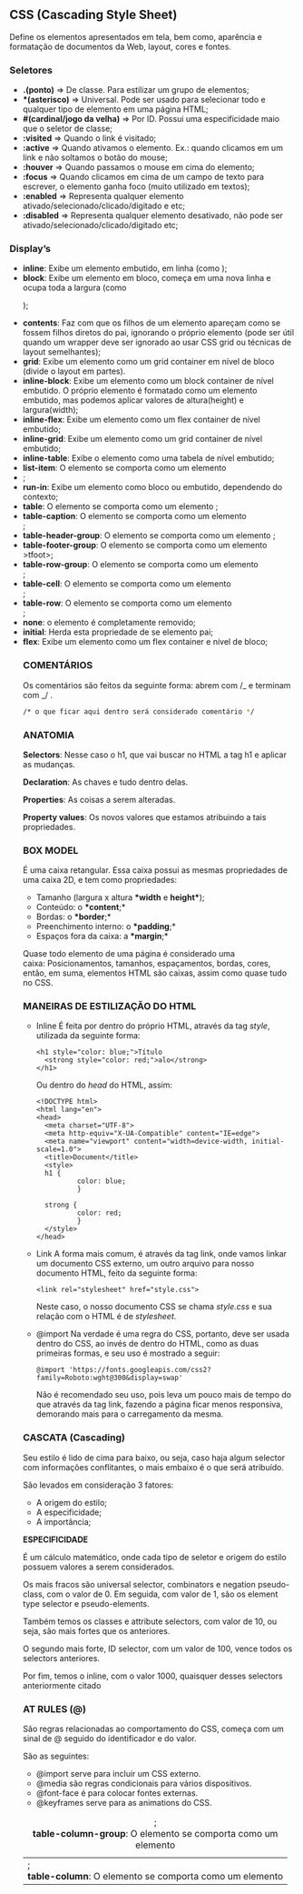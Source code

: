 ## CSS (Cascading Style Sheet)

Define os elementos apresentados em tela, bem como, aparência e formatação de documentos da Web, layout, cores e fontes.

### Seletores

- **.(ponto)** ⇒ De classe. Para estilizar um grupo de elementos;
- **\*(asterisco)** ⇒ Universal. Pode ser usado para selecionar todo e qualquer tipo de elemento em uma página HTML;
- **#(cardinal/jogo da velha)** ⇒ Por ID. Possui uma especificidade maio que o seletor de classe;
- **:visited** ⇒ Quando o link é visitado;
- **:active** ⇒ Quando ativamos o elemento. Ex.: quando clicamos em um link e não soltamos o botão do mouse;
- **:houver** ⇒ Quando passamos o mouse em cima do elemento;
- **:focus** ⇒ Quando clicamos em cima de um campo de texto para escrever, o elemento ganha foco (muito utilizado em textos);
- **:enabled** ⇒ Representa qualquer elemento ativado/selecionado/clicado/digitado e etc;
- **:disabled** ⇒ Representa qualquer elemento desativado, não pode ser ativado/selecionado/clicado/digitado etc;

### Display’s

- **inline**: Exibe um elemento embutido, em linha (como <span>);
- **block**: Exibe um elemento em bloco, começa em uma nova linha e ocupa toda a largura (como <p>);
- **contents**: Faz com que os filhos de um elemento apareçam como se fossem filhos diretos do pai, ignorando o próprio elemento (pode ser útil quando um wrapper deve ser ignorado ao usar CSS grid ou técnicas de layout semelhantes);
- **grid**: Exibe um elemento como um grid container em nível de bloco (divide o layout em partes).
- **inline-block**: Exibe um elemento como um block container de nível embutido. O próprio elemento é formatado como um elemento embutido, mas podemos aplicar valores de altura(height) e largura(width);
- **inline-flex**: Exibe um elemento como um flex container de nível embutido;
- **inline-grid**: Exibe um elemento como um grid container de nível embutido;
- **inline-table**: Exibe o elemento como uma tabela de nível embutido;
- **list-item**: O elemento se comporta como um elemento <li>;
- **run-in**: Exibe um elemento como bloco ou embutido, dependendo do contexto;
- **table**: O elemento se comporta como um elemento <table>;
- **table-caption**: O elemento se comporta como um elemento <caption>;
- **table-column-group**: O elemento se comporta como um elemento <colgroup>;
- **table-header-group**: O elemento se comporta como um elemento <theade>;
- **table-footer-group**: O elemento se comporta como um elemento >tfoot>;
- **table-row-group**: O elemento se comporta como um elemento <tbody>;
- **table-cell**: O elemento se comporta como um elemento <td>;
- **table-column**: O elemento se comporta como um elemento <col>;
- **table-row**: O elemento se comporta como um elemento <tr>;
- **none**: o elemento é completamente removido;
- **initial**: Herda esta propriedade de se elemento pai;
- **flex**: Exibe um elemento como um flex container e nível de bloco;

### COMENTÁRIOS

Os comentários são feitos da seguinte forma: abrem com /_ e terminam com _/ .

```bash
/* o que ficar aqui dentro será considerado comentário */
```

### ANATOMIA

**Selectors**: Nesse caso o h1, que vai buscar no HTML a tag h1 e aplicar as mudanças.

**Declaration**: As chaves e tudo dentro delas.

**Properties**: As coisas a serem alteradas.

**Property values**: Os novos valores que estamos atribuindo a tais propriedades.

### BOX MODEL

É uma caixa retangular. Essa caixa possui as mesmas propriedades de uma caixa 2D, e tem como propriedades:

- Tamanho (largura x altura **\*width** e **height\***);
- Conteúdo: o **\*content**;\*
- Bordas: o **\*border**;\*
- Preenchimento interno: o **\*padding**;\*
- Espaços fora da caixa: a **\*margin**;\*

Quase todo elemento de uma página é considerado uma caixa: Posicionamentos, tamanhos, espaçamentos, bordas, cores, então, em suma, elementos HTML são caixas, assim como quase tudo no CSS.

### MANEIRAS DE ESTILIZAÇÃO DO HTML

- Inline
  É feita por dentro do próprio HTML, através da tag _style_, utilizada da seguinte forma:

  ```
  <h1 style="color: blue;">Título
  	<strong style="color: red;">alo</strong>
  </h1>
  ```

  Ou dentro do _head_ do HTML, assim:

  ```
  <!DOCTYPE html>
  <html lang="en">
  <head>
    <meta charset="UTF-8">
    <meta http-equiv="X-UA-Compatible" content="IE=edge">
    <meta name="viewport" content="width=device-width, initial-scale=1.0">
    <title>Document</title>
  	<style>
  	h1 {
  			color: blue;
  			}

  	strong {
  			color: red;
  			}
  	</style>
  </head>
  ```

- Link
  A forma mais comum, é através da tag link, onde vamos linkar um documento CSS externo, um outro arquivo para nosso documento HTML, feito da seguinte forma:
  ```
  <link rel="stylesheet" href="style.css">
  ```
  Neste caso, o nosso documento CSS se chama _style.css_ e sua relação com o HTML é de _stylesheet_.
- @import
  Na verdade é uma regra do CSS, portanto, deve ser usada dentro do CSS, ao invés de dentro do HTML, como as duas primeiras formas, e seu uso é mostrado a seguir:
  ```
  @import 'https://fonts.googleapis.com/css2?family=Roboto:wght@300&display=swap'
  ```
  Não é recomendado seu uso, pois leva um pouco mais de tempo do que através da tag link, fazendo a página ficar menos responsiva, demorando mais para o carregamento da mesma.

### CASCATA (Cascading)

Seu estilo é lido de cima para baixo, ou seja, caso haja algum selector com informações conflitantes, o mais embaixo é o que será atribuído.

São levados em consideração 3 fatores:

- A origem do estilo;
- A especificidade;
- A importância;

**ESPECIFICIDADE**

É um cálculo matemático, onde cada tipo de seletor e origem do estilo possuem valores a serem considerados.

Os mais fracos são universal selector, combinators e negation pseudo-class, com o valor de 0. Em seguida, com valor de 1, são os element type selector e pseudo-elements.

Também temos os classes e attribute selectors, com valor de 10, ou seja, são mais fortes que os anteriores.

O segundo mais forte, ID selector, com um valor de 100, vence todos os selectors anteriores.

Por fim, temos o inline, com o valor 1000, quaisquer desses selectors anteriormente citado

### AT RULES (@)

São regras relacionadas ao comportamento do CSS, começa com um sinal de @ seguido do identificador e do valor.

São as seguintes:

- @import serve para incluir um CSS externo.
- @media são regras condicionais para vários dispositivos.
- @font-face é para colocar fontes externas.
- @keyframes serve para as animations do CSS.
